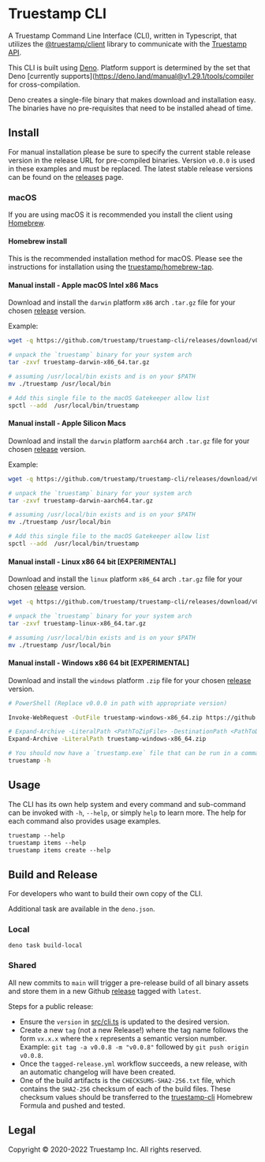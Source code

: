 # Truestamp CLI

A Truestamp Command Line Interface (CLI), written in Typescript, that utilizes
the [@truestamp/client](https://socket.dev/npm/package/@truestamp/client) library to communicate with the [Truestamp API](https://docs.truestamp.com/api/intro).

This CLI is built using [Deno](https://deno.land/). Platform support is determined by the set that Deno [currently supports](<https://deno.land/manual@v1.29.1/tools/compiler> for cross-compilation.

Deno creates a single-file binary that makes download and installation easy. The
binaries have no pre-requisites that need to be installed ahead of time.

## Install

For manual installation please be sure to specify the current stable release
version in the release URL for pre-compiled binaries. Version `v0.0.0` is used
in these examples and must be replaced. The latest stable release versions can
be found on the [releases](https://github.com/truestamp/truestamp-cli/releases)
page.

### macOS

If you are using macOS it is recommended you install the client using
[Homebrew](https://brew.sh/).

#### Homebrew install

This is the recommended installation method for macOS. Please see the
instructions for installation using the [truestamp/homebrew-tap](https://github.com/truestamp/homebrew-tap/).

#### Manual install - Apple macOS Intel x86 Macs

Download and install the `darwin` platform `x86` arch `.tar.gz` file for your
chosen [release](https://github.com/truestamp/truestamp-cli/releases) version.

Example:

```sh
wget -q https://github.com/truestamp/truestamp-cli/releases/download/v0.0.0/truestamp-darwin-x86_64.tar.gz

# unpack the `truestamp` binary for your system arch
tar -zxvf truestamp-darwin-x86_64.tar.gz

# assuming /usr/local/bin exists and is on your $PATH
mv ./truestamp /usr/local/bin

# Add this single file to the macOS Gatekeeper allow list
spctl --add  /usr/local/bin/truestamp
```

#### Manual install - Apple Silicon Macs

Download and install the `darwin` platform `aarch64` arch `.tar.gz` file for
your chosen [release](https://github.com/truestamp/truestamp-cli/releases)
version.

Example:

```sh
wget -q https://github.com/truestamp/truestamp-cli/releases/download/v0.0.0/truestamp-darwin-aarch64.tar.gz

# unpack the `truestamp` binary for your system arch
tar -zxvf truestamp-darwin-aarch64.tar.gz

# assuming /usr/local/bin exists and is on your $PATH
mv ./truestamp /usr/local/bin

# Add this single file to the macOS Gatekeeper allow list
spctl --add  /usr/local/bin/truestamp
```

#### Manual install - Linux x86 64 bit [EXPERIMENTAL]

Download and install the `linux` platform `x86_64` arch `.tar.gz` file for your
chosen [release](https://github.com/truestamp/truestamp-cli/releases) version.

```sh
wget -q https://github.com/truestamp/truestamp-cli/releases/download/v0.0.0/truestamp-linux-x86_64.tar.gz

# unpack the `truestamp` binary for your system arch
tar -zxvf truestamp-linux-x86_64.tar.gz

# assuming /usr/local/bin exists and is on your $PATH
mv ./truestamp /usr/local/bin
```

#### Manual install - Windows x86 64 bit [EXPERIMENTAL]

Download and install the `windows` platform `.zip` file for your chosen
[release](https://github.com/truestamp/truestamp-cli/releases) version.

```sh
# PowerShell (Replace v0.0.0 in path with appropriate version)

Invoke-WebRequest -OutFile truestamp-windows-x86_64.zip https://github.com/truestamp/truestamp-cli/releases/download/v0.0.0/truestamp-windows-x86_64.zip

# Expand-Archive -LiteralPath <PathToZipFile> -DestinationPath <PathToDestination>
Expand-Archive -LiteralPath truestamp-windows-x86_64.zip

# You should now have a `truestamp.exe` file that can be run in a command shell
truestamp -h
```

## Usage

The CLI has its own help system and every command and sub-command can be invoked
with `-h`, `--help`, or simply `help` to learn more. The help for each command also provides usage examples.

```txt
truestamp --help
truestamp items --help
truestamp items create --help
```

## Build and Release

For developers who want to build their own copy of the CLI.

Additional task are available in the `deno.json`.

### Local

`deno task build-local`

### Shared

All new commits to `main` will trigger a pre-release build of all binary assets and store them in a new Github [release](https://github.com/truestamp/truestamp-cli/releases) tagged with `latest`.

Steps for a public release:

- Ensure the `version` in [src/cli.ts](src/cli.ts) is updated to the desired version.
- Create a new `tag` (not a new Release!) where the tag name follows the form `vx.x.x` where the `x` represents a semantic version number. Example: `git tag -a v0.0.8 -m "v0.0.8"` followed by `git push origin v0.0.8`.
- Once the `tagged-release.yml` workflow succeeds, a new release, with an automatic changelog will have been created.
- One of the build artifacts is the `CHECKSUMS-SHA2-256.txt` file, which contains the `SHA2-256` checksum of each of the build files. These checksum values should be transferred to the [truestamp-cli](https://github.com/truestamp/homebrew-tap/blob/main/Formula/truestamp-cli.rb) Homebrew Formula and pushed and tested.

## Legal

Copyright © 2020-2022 Truestamp Inc. All rights reserved.
